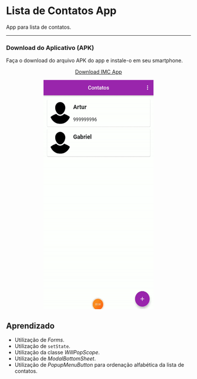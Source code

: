 # Lista de Contatos App
 App para lista de contatos.

***
### Download do Aplicativo (APK)
Faça o download do arquivo APK do app e instale-o em seu smartphone.

<p align="center">
  <a href="https://drive.google.com/u/0/uc?id=12j740JyYL8S0JPEuMX-imsuxfigsYff1&export=download">Download IMC App</a>
</p>

 <p align="center">
 <img  width="300" height="625" src="assets/to_readme/presentation.gif">
 <p/>


## Aprendizado
* Utilização de *Forms*.
* Utilização de `setState`.
* Utilização da classe *WillPopScope*.
* Utilização de *ModalBottomSheet*.
* Utilização de *PopupMenuButton* para ordenação alfabética da lista de contatos.
